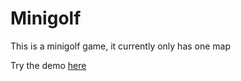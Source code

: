 # Minigolf
This is a minigolf game, it currently only has one map

Try the demo [here](https://replit.com/@CodingCIass/Mega-Golf#main.py)
